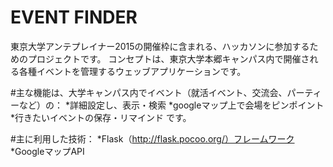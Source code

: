 EVENT FINDER
============

東京大学アンテプレイナー2015の開催枠に含まれる、ハッカソンに参加するためのプロジェクトです。
コンセプトは、東京大学本郷キャンパス内で開催される各種イベントを管理するウェッブアプリケーションです。

#主な機能は、大学キャンパス内でイベント（就活イベント、交流会、パーティーなど）の：
*詳細設定し、表示・検索
*googleマップ上で会場をピンポイント
*行きたいイベントの保存・リマインド
です。

#主に利用した技術：
*Flask（http://flask.pocoo.org/）フレームワーク
*GoogleマップAPI
